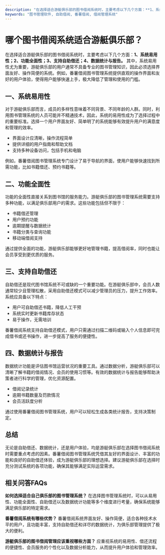 ```yaml
---
description: "在选择适合游艇俱乐部的图书借阅系统时，主要考虑以下几个方面：**1、系统易用性；2、功能全面性；3、支持自助借还；4、数据统计与报告。** 其中，系统易用性尤为重要，游艇俱乐部的用户通常不具备专业的图书管理知识，因此必须选择界面友好、操作简便的系统。例如，番薯借阅图书管理系统提供直观的操作界面和友好的用户体验，使得用户能够快速上手，极大降低了管理和使用的门槛。"
keywords: "图书管理软件, 自助借阅, 番薯借阅, 借阅管理系统"
---
```

# 哪个图书借阅系统适合游艇俱乐部？

在选择适合游艇俱乐部的图书借阅系统时，主要考虑以下几个方面：**1、系统易用性；2、功能全面性；3、支持自助借还；4、数据统计与报告。** 其中，系统易用性尤为重要，游艇俱乐部的用户通常不具备专业的图书管理知识，因此必须选择界面友好、操作简便的系统。例如，番薯借阅图书管理系统提供直观的操作界面和友好的用户体验，使得用户能够快速上手，极大降低了管理和使用的门槛。

## **一、系统易用性**

对于游艇俱乐部而言，成员的多样性意味着不同背景、不同年龄的人群。同时，利用图书管理系统的人员可能并不精通技术，因此，系统的易用性成为了选择过程中的重要标准。选择一个用户界面友好、简单明了的系统能够有效提升用户的满意度和管理的效率。

- 界面设计应清晰，操作流程简单
- 提供详细的用户指南和帮助文档
- 支持多种设备访问，包括手机和电脑

例如，番薯借阅图书管理系统专门设计了易于导航的界面，使用户能够快速找到所需功能，比如书籍借还、预约书籍等。

## **二、功能全面性**

功能的全面性直接关系到图书馆的服务能力。游艇俱乐部的图书管理系统需要支持多种功能，以满足俱乐部用户的需求。这些功能包括但不限于：

- 书籍借还管理
- 用户预约功能
- 逾期提醒与数据统计
- 书籍分类与查询功能
- 移动端借阅支持

通过提供全面的功能，游艇俱乐部能够更好地管理书籍，提高借阅率，同时也能让会员享受到更优质的服务。

## **三、支持自助借还**

自助借还是现代图书馆系统不可或缺的一个重要功能。在游艇俱乐部中，会员人数通常较少且管理松散，采用自助借还模式可以减少管理员的压力，提升工作效率。系统应具备以下特点：

- 用户可自助借还书籍，降低人工干预
- 系统实时更新书籍库存状态
- 易于操作，无需培训

番薯借阅系统支持自助借还模式，用户只需通过扫描二维码或输入个人信息即可完成借书或还书操作，进一步提高了服务的便捷性。

## **四、数据统计与报告**

数据统计功能是评估图书馆运营状况的重要工具。通过数据分析，游艇俱乐部可以清晰了解书籍的借阅情况、会员的使用习惯等。有效的数据统计与报告能够帮助决策者进行科学的管理，优化资源配置。

- 借阅记录统计
- 逾期书籍数量及罚款情况
- 会员活跃度分析

通过使用番薯借阅图书管理系统，用户可以轻松生成各类统计报告，支持决策制定。

## **总结**

无论是自助借还、数据统计，还是用户体验，均是游艇俱乐部在选择图书借阅系统时需要重点考虑的因素。番薯借阅图书管理系统凭借其友好的界面设计、丰富的功能和良好的自助借还体验，成为游艇俱乐部的理想选择。建议游艇俱乐部在选择时充分测试系统的各项功能，确保其能够满足实际运营需求。

## 相关问答FAQs

**如何选择适合自己俱乐部的图书管理系统？** 在选择图书管理系统时，可以从易用性、功能全面性、自助借还以及数据统计功能等多个维度进行考量，确保系统能够满足俱乐部的特定需求。

**番薯借阅系统有哪些优势？** 番薯借阅系统界面友好、操作简便，适合各种技术水平的用户，且功能丰富，支持自助借还和详尽的数据统计，为俱乐部管理提供了极大的便利。

**游艇俱乐部的图书借阅管理应该重视哪些方面？** 应重视系统的易用性、借还流程的便捷性、会员服务的个性化以及数据分析能力，从而提升用户体验和管理效率。
